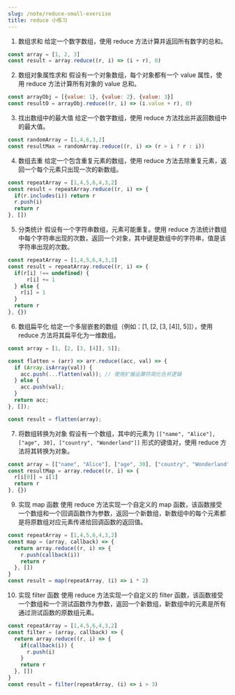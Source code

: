 ```yaml
---
slug: /note/reduce-small-exercise
title: reduce 小练习
---
```

1. 数组求和
给定一个数字数组，使用 reduce 方法计算并返回所有数字的总和。

```js
const array = [1, 2, 3]
const result = array.reduce((r, i) => (i + r), 0)
```

2. 数组对象属性求和
假设有一个对象数组，每个对象都有一个 value 属性，使用 reduce 方法计算所有对象的 value 总和。
```js
const arrayObj = [{value: 1}, {value: 2}, {value: 3}]
const resultO = arrayObj.reduce((r, i) => (i.value + r), 0)
```
3. 找出数组中的最大值
给定一个数字数组，使用 reduce 方法找出并返回数组中的最大值。
```js
const randomArray = [1,4,6,3,2]
const resultMax = randomArray.reduce((r, i) => (r > i ? r : i))
```

4. 数组去重
给定一个包含重复元素的数组，使用 reduce 方法去除重复元素，返回一个每个元素只出现一次的新数组。
```js
const repeatArray = [1,4,5,6,4,3,2]
const result = repeatArray.reduce((r, i) => {
  if(r.includes(i)) return r
  r.push(i)
  return r
}, [])
```

5. 分类统计
假设有一个字符串数组，元素可能重复。使用 reduce 方法统计数组中每个字符串出现的次数，返回一个对象，其中键是数组中的字符串，值是该字符串出现的次数。
```js
const repeatArray = [1,4,5,6,4,3,2]
const result = repeatArray.reduce((r, i) => {
  if(r[i] !== undefined) {
	  r[i] += 1
  } else {
    r[i] = 1
  }
  return r
}, {})
```

6. 数组扁平化
给定一个多层嵌套的数组（例如：[1, [2, [3, [4]], 5]]），使用 reduce 方法将其扁平化为一维数组。
```js
const array = [1, [2, [3, [4]], 5]];

const flatten = (arr) => arr.reduce((acc, val) => {
  if (Array.isArray(val)) {
    acc.push(...flatten(val)); // 使用扩展运算符简化合并逻辑
  } else {
    acc.push(val);
  }
  return acc;
}, []);

const result = flatten(array);
```

7. 将数组转换为对象
假设有一个数组，其中的元素为 `[["name", "Alice"], ["age", 30], ["country", "Wonderland"]]` 形式的键值对，使用 reduce 方法将其转换为对象。
```js
const array = [["name", "Alice"], ["age", 30], ["country", "Wonderland"]]
const resultMap = array.reduce((r, i) => {
  r[i[0]] = i[1]
  return r
}, {})
```


9. 实现 map 函数
使用 reduce 方法实现一个自定义的 map 函数，该函数接受一个数组和一个回调函数作为参数，返回一个新数组，新数组中的每个元素都是将原数组对应元素传递给回调函数的返回值。
```js
const repeatArray = [1,4,5,6,4,3,2]
const map = (array, callback) => {
  return array.reduce((r, i) => {
    r.push(callback(i))
    return r
  }, [])
}
const result = map(repeatArray, (i) => i * 2)
```

10. 实现 filter 函数
使用 reduce 方法实现一个自定义的 filter 函数，该函数接受一个数组和一个测试函数作为参数，返回一个新数组，新数组中的元素是所有通过测试函数的原数组元素。
```js
const repeatArray = [1,4,5,6,4,3,2]
const filter = (array, callback) => {
  return array.reduce((r, i) => {
	if(callback(i)) {
	  r.push(i)
	}
	return r
  }, [])
}
const result = filter(repeatArray, (i) => i > 3)
```
